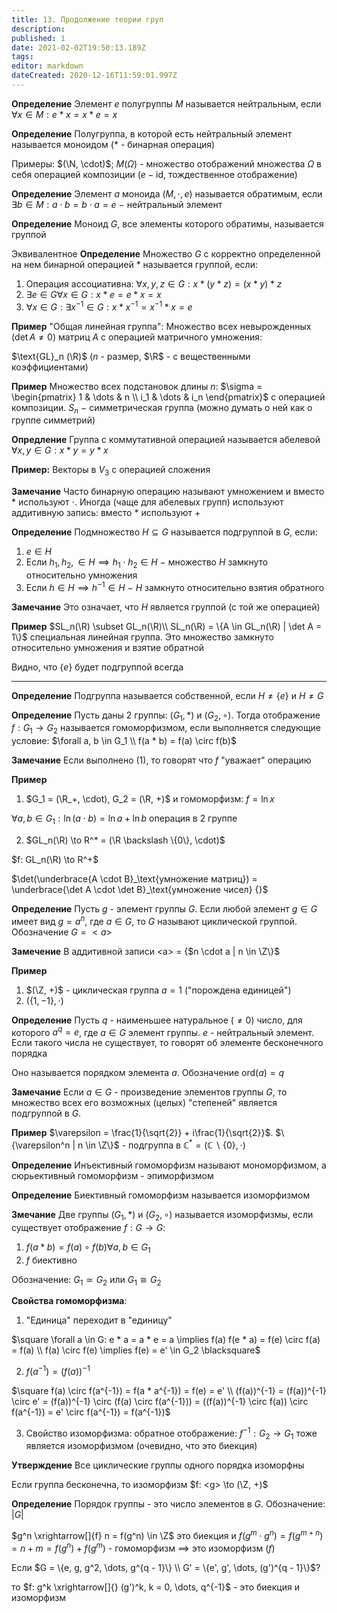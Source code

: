 ```yaml
---
title: 13. Продолжение теории груп
description: 
published: 1
date: 2021-02-02T19:50:13.189Z
tags: 
editor: markdown
dateCreated: 2020-12-16T11:59:01.997Z
---
```


**Определение** Элемент $e$ полугруппы $M$ называется нейтральным, если $\forall x \in M: e*x = x * e = x$

**Определение** Полугруппа, в которой есть нейтральный элемент называется моноидом ($*$ - бинарная операция)

Примеры: $(\N, \cdot)$; $M(\Omega)$ - множество отображений множества $\Omega$ в себя операцией композиции ($e - \text{id}$, тождественное отображение)

**Определение** Элемент $a$ моноида $(M, \cdot, e)$ называется обратимым, если $\exists b \in M: a \cdot b = b \cdot a = e$ $-$ нейтральный элемент

**Определение** Моноид $G$, все элементы которого обратимы, называется группой

Эквивалентное **Определение** Множество $G$ с корректно определенной на нем бинарной операцией $*$ называется группой, если:

1. Операция ассоциативна: $\forall x, y, z \in G: x * (y * z) = (x * y) * z$
2. $\exists e \in G \forall x \in G: x * e = e * x = x$
3. $\forall x \in G: \exists x^{-1} \in G: x * x^{-1} = x^{-1} * x = e$

**Пример** "Общая линейная группа": Множество всех невырожденных ($\det A \not= 0$) матриц $A$ с операцией матричного умножения:

$\text{GL}_n (\R)$ ($n$ - размер, $\R$ - с вещественными коэффициентами)

**Пример** Множество всех подстановок длины $n$: $\sigma = \begin{pmatrix}
    1 & \dots & n \\
    i_1 & \dots & i_n
\end{pmatrix}$ с операцией композиции. $S_n$ $-$ симметрическая группа (можно думать о ней как о группе симметрий)

**Опредление** Группа с коммутативной операцией называется абелевой
$\forall x, y \in G: x * y = y * x$

**Пример:** Векторы в $V_3$ с операцией сложения

**Замечание** Часто бинарную операцию называют умножением и вместо $*$ используют $\cdot$. Иногда (чаще для абелевых групп) используют аддитивную запись: вместо $*$ используют $+$

**Определение** Подмножество $H \subseteq G$ называется подгруппой в $G$, если: 

1. $e \in H$
2. Если $h_1, h_2, \in H \implies h_1 \cdot h_2 \in H$ $-$ множество $H$ замкнуто относительно умножения
3. Если $h \in H \implies h^{-1} \in H$ $-$ $H$ замкнуто относительно взятия обратного

**Замечание** Это означает, что $H$ является группой (с той же операцией)

**Пример** $SL_n(\R) \subset GL_n(\R)\\
SL_n(\R) = \{A \in GL_n(\R) | \det A = 1\}$ специальная линейная группа. Это множество замкнуто относительно умножения и взятие обратной

Видно, что $\{e\}$ будет подгруппой всегда

---

**Определение** Подгруппа называется собственной, если $H \not= \{e\}$ и $H \not= G$

**Определение** Пусть даны 2 группы: $(G_1, *)$ и $(G_2, \circ)$. Тогда отображение $f: G_1 \to G_2$ называется гомоморфизмом, если выполняется следующие условие: $\forall a, b \in G_1 \\
f(a * b) = f(a) \circ f(b)$

**Замечание** Если выполнено (1), то говорят что $f$ "уважает" операцию

**Пример** 
1. $G_1 = (\R_+, \cdot), G_2 = (\R, +)$ и гомоморфизм: $f = \ln x$

$\forall a, b \in G_1: \ln(a \cdot b) = \ln a + \ln b$ операция в 2 группе

2. $GL_n(\R) \to R^* = (\R \backslash \{0\}, \cdot)$

$f: GL_n(\R) \to R^+$

$\det(\underbrace{A \cdot B}_\text{умножение матриц}) = \underbrace{\det A \cdot \det B}_\text{умножение чисел} {}$

**Определение** Пусть $g$ - элемент группы $G$. Если любой элемент $g \in G$ имеет вид $g = a^n$, где $a \in G$, то $G$ называют циклической группой. Обозначение $G = <a>$

**Замечение** В аддитивной записи \<a\> = \{$n \cdot a | n \in \Z\}$

**Пример**
1. $(\Z, +)$ - циклическая группа $a = 1$ ("порождена единицей")
2. $(\{1, -1\}, \cdot)$

**Определение** Пусть $q$ - наименьшее натуральное ($\not= 0$) число, для которого $a^q = e$, где $a \in G$ элемент группы. $e$ - нейтральный элемент. Если такого числа не существует, то говорят об элементе бесконечного порядка

Оно называется порядком элемента $a$. Обозначение $\text{ord}(a) = q$

**Замечание** Если $a \in G$ - произведение элементов группы $G$, то множество всех его возможных (целых) "степеней" является подгруппой в $G$.

**Пример** $\varepsilon = \frac{1}{\sqrt{2}} + i\frac{1}{\sqrt{2}}$. $\{\varepsilon^n | n \in \Z\}$ - подгруппа в $\mathbb{C}^* = (\mathbb{C} \backslash \{0\}, \cdot)$

**Определение** Инъективный гомоморфизм называют мономорфизмом, а сюрьективный гомоморфизм - эпиморфизмом

**Определение** Биективный гомоморфизм называется изоморфизмом

**Змечание** Две группы $(G_1, *)$ и $(G_2, \circ)$ называется изоморфизмы, если существует отображение $f: G \to G$:
1. $f(a * b) = f(a) \circ f(b) \forall a, b \in G_1$
2. $f$ биективно

Обозначение: $G_1 \simeq G_2$ или $G_1 \cong G_2$

**Свойства гомоморфизма**:
1. "Единица" переходит в "единицу"

$\square \forall a \in G: e * a = a * e = a \implies f(a) f(e * a) = f(e) \circ f(a) = f(a) \\
f(a) \circ f(e) \implies f(e) = e' \in G_2 \blacksquare$

2. $f(a^{-1}) = (f(a))^{-1} {}$

$\square f(a) \circ f(a^{-1}) = f(a * a^{-1}) = f(e) = e' \\
(f(a))^{-1} = (f(a))^{-1} \circ e' = (f(a))^{-1} \circ (f(a) \circ f(a^{-1})) = ((f(a))^{-1} \circ f(a)) \circ f(a^{-1}) = e' \circ f(a^{-1}) = f(a^{-1})$

3. Свойство изоморфизма: обратное отображение: $f^{-1}: G_2 \to G_1$ тоже является изоморфизмом (очевидно, что это биекция)

**Утверждение** Все циклические группы одного порядка изоморфны

Если группа бесконечна, то изоморфизм $f: <g> \to (\Z, +)$

**Определение** Порядок группы - это число элементов в $G$. Обозначение: $|G|$

$g^n \xrightarrow[]{f} n = f(g^n) \in \Z$ это биекция и $f(g^m \cdot g^n) = f(g^{m + n}) = n + m = f(g^n) + f(g^m)$ - гомоморфизм $\implies$ это изоморфизм ($f$)

Если $G = \{e, g, g^2, \dots, g^{q - 1}\} \\
G' = \{e', g', \dots, (g')^{q - 1}\}$?

то $f: g^k \xrightarrow[]{} (g')^k, k = 0, \dots, q^{-1}$ - это биекция и изоморфизм